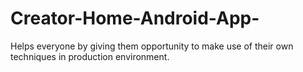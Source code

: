 # Creator-Home-Android-App-
 Helps everyone by giving them opportunity to make use of their own techniques in production environment.
